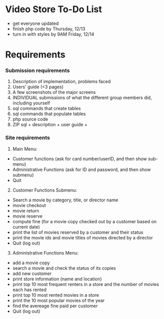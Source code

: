 # Video Store To-Do List
+ get everyone updated
+ finish php code by Thursday, 12/13
+ turn in with styles by 9AM Friday, 12/14

# Requirements
### Submission requirements
1. Description of implementation, problems faced
2. Users' guide (<3 pages)
6. A few screenshots of the major screens
7. INDIVIDUAL submissions of what the different group members did, including yourself
3. sql commands that create tables
4. sql commands that populate tables
5. php source code
8. ZIP sql + description + user guide + 


### Site requirements
1. Main Menu:
- Customer functions (ask for card number/userID, and then show sub-menu)
- Administrative Functions (ask for ID and password, and then show submenu)
- Quit
2. Customer Functions Submenu:
- Search a movie by category, title, or director name
- movie checkout
- movie return
- movie reserve
- compute fine (for a movie copy checked out by a customer based on current date)
- print the list of movies reserved by a customer and their status
- print the movie ids and movie titles of movies directed by a director
- Quit (log out)
3. Administrative Functions Menu: 
- add a movie copy
- search a movie and check the status of its copies
- add new customer
- print store information (name and location)
- print top 10 most frequent renters in a store and the number of movies each has rented
- print top 10 most rented movies in a store
- print the 10 most popular movies of the year
- find the avereage fine paid per customer
- Quit (log out)

